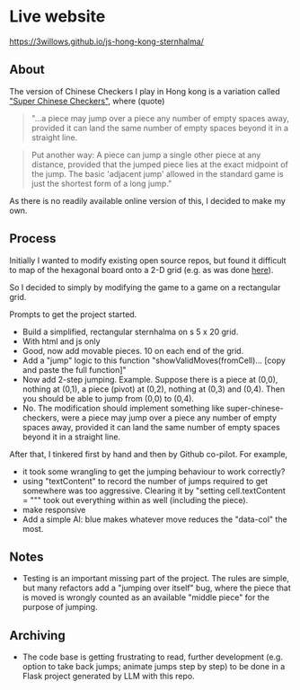 # Live website

https://3willows.github.io/js-hong-kong-sternhalma/

## About

The version of Chinese Checkers I play in Hong kong is a variation called ["Super Chinese Checkers"](https://www.mastersofgames.com/rules/chinese-checkers-rules.htm), where (quote)

> "...a piece may jump over a piece any number of empty spaces away, provided it can land the same number of empty spaces beyond it in a straight line.

> Put another way: A piece can jump a single other piece at any distance, provided that the jumped piece lies at the exact midpoint of the jump. The basic 'adjacent jump' allowed in the standard game is just the shortest form of a long jump."

As there is no readily available online version of this, I decided to make my own.

## Process

Initially I wanted to modify existing open source repos, but found it difficult to map of the hexagonal board onto a 2-D grid (e.g. as was done [here](https://forgitaboutit.github.io/sternhalma-aka-chinese-checkers/)).

So I decided to simply by modifying the game to a game on a rectangular grid.

Prompts to get the project started.

- Build a simplified, rectangular sternhalma on s 5 x 20 grid.
- With html and js only
- Good, now add movable pieces. 10 on each end of the grid.
- Add a "jump" logic to this function "showValidMoves(fromCell)... [copy and paste the full function]"
- Now add 2-step jumping. Example. Suppose there is a piece at (0,0), nothing at (0,1), a piece (pivot) at (0,2), nothing at (0,3) and (0,4). Then you should be able to jump from (0,0) to (0,4).
- No. The modification should implement something like super-chinese-checkers, were a piece may jump over a piece any number of empty spaces away, provided it can land the same number of empty spaces beyond it in a straight line.

After that, I tinkered first by hand and then by Github co-pilot.  For example, 

- it took some wrangling to get the jumping behaviour to work correctly?
- using "textContent" to record the number of jumps required to get somewhere was too aggressive.  Clearing it by "setting cell.textContent = """ took out everything within as well (including the piece).
- make responsive
- Add a simple AI: blue makes whatever move reduces the "data-col" the most.

## Notes

- Testing is an important missing part of the project.  The rules are simple, but many refactors add a "jumping over itself" bug, where the piece that is moved is wrongly counted as an available "middle piece" for the purpose of jumping.

## Archiving

- The code base is getting frustrating to read, further development (e.g. option to take back jumps; animate jumps step by step) to be done in a Flask project generated by LLM with this repo.